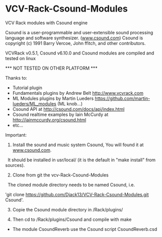 # VCV-Rack-Csound-Modules
VCV Rack modules with Csound engine

Csound is a user-programmable and user-extensible sound processing language and software synthesizer. (www.csound.com)
Csound is copyright (c) 1991 Barry Vercoe, John ffitch, and other contributors.

VCVRack v0.5.1, Csound v6.10.0 and Csound modules are compiled and tested on linux

*** NOT TESTED ON OTHER PLATFORM ***

Thanks to:
 - Tutorial plugin 
 - Fundamentals plugins by Andrew Belt http://www.vcvrack.com
 - ML Modules plugins by Martin Lueders https://github.com/martin-lueders/ML_modules (ML knob...)
 - Csound API at http://csound.com/docs/api/index.html
 - Csound realtime examples by Iain McCurdy at http://iainmccurdy.org/csound.html
 - etc...

Important:

1) Install the sound and music system Csound, You will found it at www.csound.com.

   It should be installed in usr/local/ (it is the default in "make install" from sources).

2) Clone from git the vcv-Rack-Csound-Modules 

   The cloned module directory needs to be named Csound, i.e.
   
   'git clone https://github.com/Djack13/VCV-Rack-Csound-Modules.git Csound'.

3) Copie the Csound module directory in /Rack/plugins/

4) Then cd to /Rack/plugins/Csound and compile with make



* The module CsoundReverb use the Csound script CsoundReverb.csd



